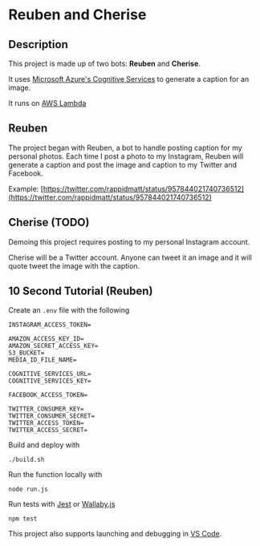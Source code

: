 # Reuben and Cherise

## Description

This project is made up of two bots: **Reuben** and **Cherise**.

It uses [Microsoft Azure's Cognitive Services](https://azure.microsoft.com/en-us/try/cognitive-services/) to generate a caption for an image.

It runs on [AWS Lambda](https://aws.amazon.com/lambda/)

## Reuben

The project began with Reuben, a bot to handle posting caption for my personal photos. Each time I post a photo to my Instagram, Reuben will generate a caption and post the image and caption to my Twitter and Facebook.

Example: [https://twitter.com/rappidmatt/status/957844021740736512](https://twitter.com/rappidmatt/status/957844021740736512)

## Cherise (TODO)

Demoing this project requires posting to my personal Instagram account.

Cherise will be a Twitter account. Anyone can tweet it an image and it will quote tweet the image with the caption.

## 10 Second Tutorial (Reuben)

Create an `.env` file with the following

```
INSTAGRAM_ACCESS_TOKEN=

AMAZON_ACCESS_KEY_ID=
AMAZON_SECRET_ACCESS_KEY=
S3_BUCKET=
MEDIA_ID_FILE_NAME=

COGNITIVE_SERVICES_URL=
COGNITIVE_SERVICES_KEY=

FACEBOOK_ACCESS_TOKEN=

TWITTER_CONSUMER_KEY=
TWITTER_CONSUMER_SECRET=
TWITTER_ACCESS_TOKEN=
TWITTER_ACCESS_SECRET=
```

Build and deploy with

```
./build.sh
```

Run the function locally with

```
node run.js
```

Run tests with [Jest](https://facebook.github.io/jest/) or [Wallaby.js](https://wallabyjs.com)

```
npm test
```

This project also supports launching and debugging in [VS Code](https://code.visualstudio.com).
